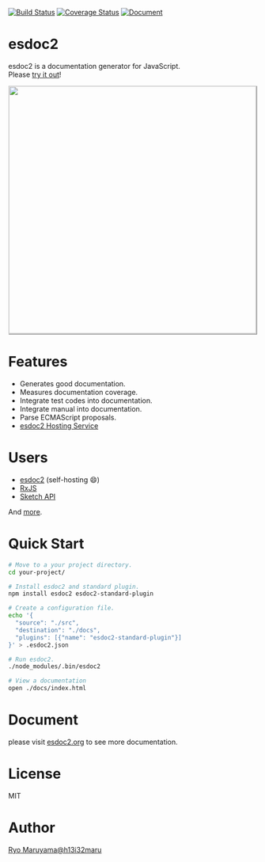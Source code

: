 <!--![Owner Status](https://img.shields.io/badge/owner-busy-red.svg)-->
[![Build Status](https://travis-ci.org/esdoc2/esdoc2.svg?branch=master)](https://travis-ci.org/esdoc2/esdoc2)
[![Coverage Status](https://codecov.io/gh/esdoc2/esdoc2/branch/master/graph/badge.svg)](https://codecov.io/gh/esdoc2/esdoc2)
[![Document](https://doc.esdoc2.org/github.com/esdoc2/esdoc2/badge.svg?t=0)](https://doc.esdoc2.org/github.com/esdoc2/esdoc2)

# esdoc2

esdoc2 is a documentation generator for JavaScript.<br/>
Please <a href="https://try.esdoc2.org">try it out</a>!

<img class="screen-shot" src="https://raw.githubusercontent.com/esdoc2/esdoc2/master/manual/asset/image/top.png" width="500px" style="max-width: 500px; border: 1px solid rgba(0,0,0,0.1); box-shadow: 1px 1px 1px rgba(0,0,0,0.5);">

# Features
- Generates good documentation.
- Measures documentation coverage.
- Integrate test codes into documentation.
- Integrate manual into documentation.
- Parse ECMAScript proposals.
- [esdoc2 Hosting Service](https://doc.esdoc2.org)

# Users
- [esdoc2](https://doc.esdoc2.org/github.com/esdoc2/esdoc2/) (self-hosting &#x1F604;)
- [RxJS](http://reactivex.io/rxjs/)
- [Sketch API](http://developer.sketchapp.com/reference/api/)

And [more](https://github.com/search?o=desc&q=esdoc2+filename%3Apackage.json+-user%3Ah13i32maru+-user%3Aesdoc+-user%3Aes-doc&ref=searchresults&s=indexed&type=Code&utf8=%E2%9C%93).

# Quick Start
```sh
# Move to a your project directory.
cd your-project/

# Install esdoc2 and standard plugin.
npm install esdoc2 esdoc2-standard-plugin

# Create a configuration file.
echo '{
  "source": "./src",
  "destination": "./docs",
  "plugins": [{"name": "esdoc2-standard-plugin"}]
}' > .esdoc2.json

# Run esdoc2.
./node_modules/.bin/esdoc2

# View a documentation
open ./docs/index.html
```

# Document
please visit [esdoc2.org](https://esdoc2.org) to see more documentation.

# License
MIT

# Author
[Ryo Maruyama@h13i32maru](https://twitter.com/h13i32maru)
